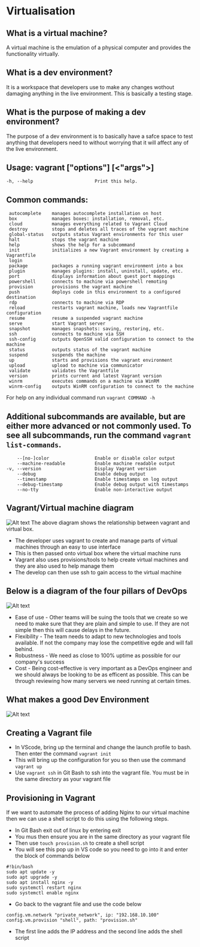 # Virtualisation

## What is a virtual machine?
A virtual machine is the emulation of a physical computer and provides the functionality virtually.

## What is a dev environment?
It is a workspace that developers use to make any changes wothout damaging anything in the live environment. This is basically a testing stage.

## What is the purpose of making a dev environment?
The purpose of a dev environment is to basically have a safce space to test anything that developers need to without worrying that it will affect any of the live environment.

## Usage: vagrant ["options"] <command> [<"args">]

    -h, --help                       Print this help.

## Common commands:
     autocomplete    manages autocomplete installation on host
     box             manages boxes: installation, removal, etc.
     cloud           manages everything related to Vagrant Cloud
     destroy         stops and deletes all traces of the vagrant machine
     global-status   outputs status Vagrant environments for this user
     halt            stops the vagrant machine
     help            shows the help for a subcommand
     init            initializes a new Vagrant environment by creating a Vagrantfile
     login
     package         packages a running vagrant environment into a box
     plugin          manages plugins: install, uninstall, update, etc.
     port            displays information about guest port mappings
     powershell      connects to machine via powershell remoting
     provision       provisions the vagrant machine
     push            deploys code in this environment to a configured destination
     rdp             connects to machine via RDP
     reload          restarts vagrant machine, loads new Vagrantfile configuration
     resume          resume a suspended vagrant machine
     serve           start Vagrant server
     snapshot        manages snapshots: saving, restoring, etc.
     ssh             connects to machine via SSH
     ssh-config      outputs OpenSSH valid configuration to connect to the machine
     status          outputs status of the vagrant machine
     suspend         suspends the machine
     up              starts and provisions the vagrant environment
     upload          upload to machine via communicator
     validate        validates the Vagrantfile
     version         prints current and latest Vagrant version
     winrm           executes commands on a machine via WinRM
     winrm-config    outputs WinRM configuration to connect to the machine

For help on any individual command run `vagrant COMMAND -h`

## Additional subcommands are available, but are either more advanced or not commonly used. To see all subcommands, run the command `vagrant list-commands`.
        --[no-]color                 Enable or disable color output
        --machine-readable           Enable machine readable output
    -v, --version                    Display Vagrant version
        --debug                      Enable debug output
        --timestamp                  Enable timestamps on log output
        --debug-timestamp            Enable debug output with timestamps
        --no-tty                     Enable non-interactive output

## Vagrant/Virtual machine diagram
![Alt text](Vagrant%20and%20virtual%20box%20diagram.png)
The above diagram shows the relationship between vagrant and virtual box.
* The developer uses vagrant to create and manage parts of virtual machines through an easy to use interface
* This is then passed onto virtual box where the virtual machine runs
* Vagrant also uses provisions/tools to help create virtual machines and they are also used to help manage them
* The develop can then use ssh to gain access to the virtual machine

## Below is a diagram of the four pillars of DevOps
![Alt text](DevOps%204%20pillars.png)
* Ease of use - Other teams will be suing the tools that we create so we need to make sure that they are plain and simple to use. If they are not simple then this will cause delays in the future.
* Flexibility - The team needs to adapt to new technologies and tools available. If not the company may lose the competitive egde and will fall behind.
* Robustness - We need as close to 100% uptime as possible for our company's success
* Cost - Being cost-effective is very important as a DevOps engineer and we should always be looking to be as efficent as possible. This can be through reviewing how many servers we need running at certain times.


## What makes a good Dev Environment
![Alt text](What%20makes%20a%20good%20dev%20environment%20diagram.png)

## Creating a Vagrant file
* In VScode, bring up the terminal and change the launch profile to bash. Then enter the command ```vagrant init```
* This will bring up the configuration for you so then use the command ```vagrant up```
* Use ```vagrant ssh``` in Git Bash to ssh into the vagrant file. You must be in the same directory as your vagrant file

## Provisioning in Vagrant
If we want to automate the process of adding Nginx to our virtual machine then we can use a shell script to do this using the following steps.
* In Git Bash exit out of linux by entering exit
* You mus then ensure you are in the same directory as your vagrant file
* Then use ```touch provision.sh``` to create a shell script 
* You will see this pop up in VS code so you need to go into it and enter the block of commands below
```
#!bin/bash
sudo apt update -y
sudo apt upgrade -y
sudo apt install nginx -y
sudo systemctl restart nginx
sudo systemctl enable nginx
```
* Go back to the vagrant file and use the code below
```
config.vm.network "private_network", ip: "192.168.10.100"
config.vm.provision "shell", path: "provision.sh"
```
* The first line adds the IP address and the second line adds the shell script